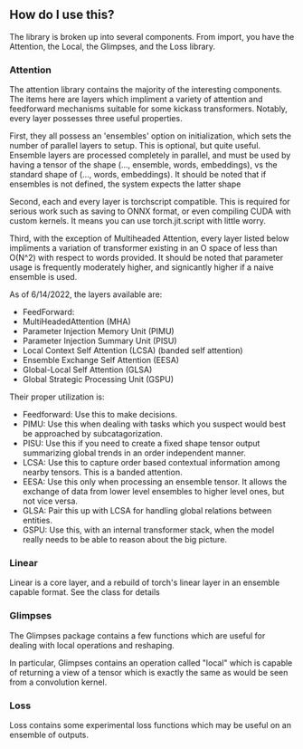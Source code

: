 

## How do I use this?

The library is broken up into several components. From import, you have
the Attention, the Local, the Glimpses, and the Loss library.

### Attention

The attention library contains the majority of the interesting components.
The items here are layers which impliment a variety of attention and feedforward
mechanisms suitable for some kickass transformers. Notably, every layer possesses
three useful properties.

First, they all possess an 'ensembles' option on initialization, which 
sets the number of parallel layers to setup. This is optional, but quite useful. Ensemble layers are processed completely
in parallel, and must be used by having a tensor of the shape (..., ensemble, words, embeddings), 
vs the standard shape of (..., words, embeddings). It should be noted that if ensembles is not defined,
the system expects the latter shape

Second, each and every layer is torchscript compatible. This is 
required for serious work such as saving to ONNX format, or even 
compiling CUDA with custom kernels. It means you can use torch.jit.script
with little worry.

Third, with the exception of Multiheaded Attention,
every layer listed below impliments a variation of 
transformer existing in an O space of less than O(N^2) with
respect to words provided. It should be noted that parameter
usage is frequently moderately higher, and signicantly higher
if a naive ensemble is used.

As of 6/14/2022, the layers available are:

* FeedForward: 
* MultiHeadedAttention (MHA)
* Parameter Injection Memory Unit (PIMU)
* Parameter Injection Summary Unit (PISU)
* Local Context Self Attention (LCSA) (banded self attention)
* Ensemble Exchange Self Attention (EESA)
* Global-Local Self Attention (GLSA)
* Global Strategic Processing Unit (GSPU)

Their proper utilization is:

* Feedforward: Use this to make decisions.
* PIMU: Use this when dealing with tasks
which you suspect would best be approached by
subcatagorization.
* PISU: Use this if you need to create a fixed shape
tensor output summarizing global trends in an order
independent manner.
* LCSA: Use this to capture order based contextual information
among nearby tensors. This is a banded attention.
* EESA: Use this only when processing an ensemble tensor. It allows
the exchange of data from lower level ensembles to higher level ones, but not vice versa.
* GLSA: Pair this up with LCSA for handling global 
relations between entities.
* GSPU: Use this, with an internal transformer stack, when the model really
needs to be able to reason about the big picture.

### Linear

Linear is a core layer, and a rebuild of torch's
linear layer in an ensemble capable format. See the 
class for details

### Glimpses

The Glimpses package contains a few functions which
are useful for dealing with local operations and reshaping.

In particular, Glimpses contains an operation called "local" 
which is capable of returning a view of a tensor which is 
exactly the same as would be seen from a convolution kernel.

### Loss

Loss contains some experimental loss functions which may
be useful on an ensemble of outputs.